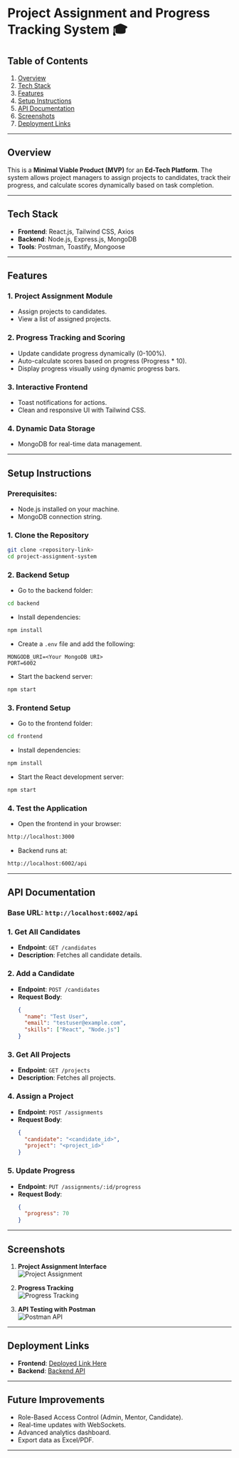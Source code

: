 # Project Assignment and Progress Tracking System 🎓

## Table of Contents
1. [Overview](#overview)
2. [Tech Stack](#tech-stack)
3. [Features](#features)
4. [Setup Instructions](#setup-instructions)
5. [API Documentation](#api-documentation)
6. [Screenshots](#screenshots)
7. [Deployment Links](#deployment-links)

---

## Overview

This is a **Minimal Viable Product (MVP)** for an **Ed-Tech Platform**. The system allows project managers to assign projects to candidates, track their progress, and calculate scores dynamically based on task completion.

---

## Tech Stack

- **Frontend**: React.js, Tailwind CSS, Axios  
- **Backend**: Node.js, Express.js, MongoDB  
- **Tools**: Postman, Toastify, Mongoose  

---

## Features

### 1. **Project Assignment Module**
   - Assign projects to candidates.
   - View a list of assigned projects.

### 2. **Progress Tracking and Scoring**
   - Update candidate progress dynamically (0-100%).
   - Auto-calculate scores based on progress (Progress * 10).
   - Display progress visually using dynamic progress bars.

### 3. **Interactive Frontend**
   - Toast notifications for actions.
   - Clean and responsive UI with Tailwind CSS.

### 4. **Dynamic Data Storage**
   - MongoDB for real-time data management.

---

## Setup Instructions

### Prerequisites:
- Node.js installed on your machine.
- MongoDB connection string.

### 1. Clone the Repository
```bash
git clone <repository-link>
cd project-assignment-system
```

### 2. Backend Setup
- Go to the backend folder:
```bash
cd backend
```
- Install dependencies:
```bash
npm install
```
- Create a `.env` file and add the following:
```env
MONGODB_URI=<Your MongoDB URI>
PORT=6002
```
- Start the backend server:
```bash
npm start
```

### 3. Frontend Setup
- Go to the frontend folder:
```bash
cd frontend
```
- Install dependencies:
```bash
npm install
```
- Start the React development server:
```bash
npm start
```

### 4. Test the Application
- Open the frontend in your browser:
```bash
http://localhost:3000
```
- Backend runs at:
```bash
http://localhost:6002/api
```

---

## API Documentation

### Base URL: `http://localhost:6002/api`

### 1. **Get All Candidates**
- **Endpoint**: `GET /candidates`  
- **Description**: Fetches all candidate details.

### 2. **Add a Candidate**
- **Endpoint**: `POST /candidates`  
- **Request Body**:
   ```json
   {
     "name": "Test User",
     "email": "testuser@example.com",
     "skills": ["React", "Node.js"]
   }
   ```

### 3. **Get All Projects**
- **Endpoint**: `GET /projects`  
- **Description**: Fetches all projects.

### 4. **Assign a Project**
- **Endpoint**: `POST /assignments`  
- **Request Body**:
   ```json
   {
     "candidate": "<candidate_id>",
     "project": "<project_id>"
   }
   ```

### 5. **Update Progress**
- **Endpoint**: `PUT /assignments/:id/progress`  
- **Request Body**:
   ```json
   {
     "progress": 70
   }
   ```

---

## Screenshots

1. **Project Assignment Interface**  
   ![Project Assignment](link-to-screenshot)

2. **Progress Tracking**  
   ![Progress Tracking](link-to-screenshot)

3. **API Testing with Postman**  
   ![Postman API](link-to-screenshot)

---

## Deployment Links

- **Frontend**: [Deployed Link Here](https://assignment-management-tool.vercel.app/)  
- **Backend**: [Backend API](https://assignment-management-tool.onrender.com/api)

---

## Future Improvements
- Role-Based Access Control (Admin, Mentor, Candidate).  
- Real-time updates with WebSockets.  
- Advanced analytics dashboard.  
- Export data as Excel/PDF.  

---